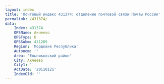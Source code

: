 ```yaml
---
layout: index
title: 'Почтовый индекс 431374: отделение почтовой связи Почты России'
permalink: /431374/
data:
    Index: 431374
    OPSName: Акчеево
    OPSType: О
    OPSSubm: 431289
    Region: 'Мордовия Республика'
    Autonom: ''
    Area: 'Ельниковский район'
    City: Акчеево
    City1: ''
    ActDate: '20110121'
    IndexOld: ''
---
```

